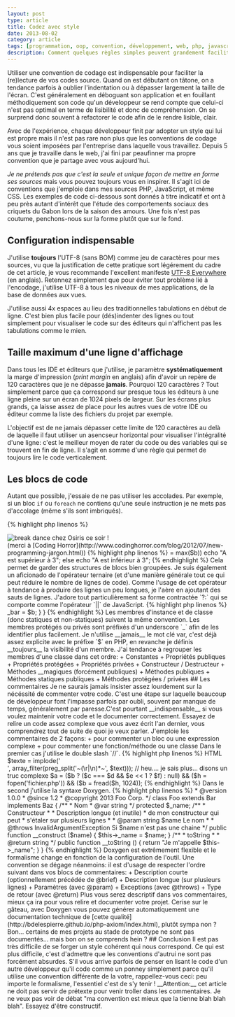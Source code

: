 ```yaml
---
layout: post
type: article
title: Codez avec style
date: 2013-08-02
category: article
tags: [programmation, oop, convention, développement, web, php, javascript]
description: Comment quelques règles simples peuvent grandement faciliter la vie des développeurs
---
```


Utiliser une convention de codage est indispensable pour faciliter la (re)lecture de vos codes source. Quand on est débutant on tâtone, on a tendance parfois à oublier l'indentation ou à dépasser largement la taille de l'écran. C'est généralement en déboguant son application et en fouillant méthodiquement son code qu'un développeur se rend compte que celui-ci n'est pas optimal en terme de lisibilité et donc de compréhension. On se  surprend donc souvent à refactorer le code afin de le rendre lisible, clair.

Avec de l'expérience, chaque développeur finit par adopter un style qui lui est propre mais il n'est pas rare non plus que les conventions de codage vous soient imposées par l'entreprise dans laquelle vous travaillez. Depuis 5 ans que je travaille dans le web, j'ai fini par peaufinner ma propre convention que je partage avec vous aujourd'hui.

_Je ne prétends pas que c'est la seule et unique façon de mettre en forme ses sources_ mais vous pouvez toujours vous en inspirer. Il s'agit ici de conventions que j'emploie dans mes sources PHP, JavaScript, et même CSS. Les exemples de code ci-dessous sont donnés à titre indicatif et ont à peu près autant d'intérêt que l'étude des comportements sociaux des criquets du Gabon lors de la saison des amours. Une fois n'est pas coutume, penchons-nous sur la forme plutôt que sur le fond.

## Configuration indispensable

J'utilise __toujours__ l'UTF-8 (sans BOM) comme jeu de caractères pour mes sources, vu que la justification de cette pratique sort légérement du cadre de cet article, je vous recommande l'excellent manifeste [UTF-8 Everywhere](http://www.utf8everywhere.org/) (en anglais). Retennez simplement que pour éviter tout problème lié à l'encodage, j'utilise UTF-8 à tous les niveaux de mes applications, de la base de données aux vues.

J'utilise aussi 4x espaces au lieu des traditionnelles tabulations en début de ligne. C'est bien plus facile pour (dés)indenter des lignes ou tout simplement pour visualiser le code sur des éditeurs qui n'affichent pas les tabulations comme le mien.

## Taille maximum d'une ligne d'affichage

Dans tous les IDE et éditeurs que j'utilise, je paramètre __systématiquement__ la marge d'impression (_print margin_ en anglais) afin d'avoir un repère de 120 caractères que je ne dépasse __jamais__. Pourquoi 120 caractères ? Tout simplement parce que ça correspond sur presque tous les éditeurs à une ligne pleine sur un écran de 1024 pixels de largeur. Sur les écrans plus grands, ça laisse assez de place pour les autres vues de votre IDE ou éditeur comme la liste des fichiers du projet par exemple.

L'objectif est de ne jamais dépasser cette limite de 120 caractères au delà de laquelle il faut utiliser un asencseur horizontal pour visualiser l'intégralité d'une ligne: c'est le meilleur moyen de rater du code ou des variables qui se trouvent en fin de ligne. Il s'agit en somme d'une règle qui permet de toujours lire le code verticalement.

## Les blocs de code

Autant que possible, j'essaie de ne pas utiliser les accolades. Par exemple, si un bloc `if` ou `foreach` ne contiens qu'une seule instruction je ne mets pas d'accolage (même s'ils sont imbriqués).

{% highlight php linenos %}
<?php

if (isset($_GET['a']))
    $a = $_GET['a'];

if ($a)
    foreach ($b as $c)
        echo $c;
{% endhighlight %}

Pour ceux qui se poseraient la question: oui, c'est parfaitement valide en PHP. C'est une syntaxe assez proche de Python qui à le mérite d'aller droit à l'essentiel sans rajouter de caractères ou de sauts de lignes inutiles.

Quand les blocs de code sont plus conséquents (ou simplement obligatoires comme pour les fonctions et les classes), j'utilise les _accolades égyptiennes_. Ce nom s'explique simplement avec ce hiéroglyphe:

<center><img src="http://www.codinghorror.com/.a/6a0120a85dcdae970b016768a17a2a970b-800wi" alt="break dance chez Osiris ce soir !"><br>(merci à [Coding Horror](http://www.codinghorror.com/blog/2012/07/new-programming-jargon.html))</center>

{% highlight php linenos %}
<?php

if ($a) {
    foreach ($b as $c) {
        $a += $c;

        echo $a;
    }
}
else {
    echo "null (ou false, allez savoir!)";
}

function foo ($bar) {
    echo $bar;
}

foo("hello!");
{% endhighlight %}

J'utilise cette convention car le caractère fermant du bloc se retrouve au même niveau que la structure de contrôle elle-même. Il est donc plus facile lors de la lecture de retrouver la structure de contrôle depuis la fin de bloc, surtout quand les blocs ont tendance à jouer aux poupées russes.

En fait, j'ai tendance à considérer le parcours de mon regard sur mes sources comme un curseur qui se déplacerait verticalement en partant du début de la ligne. Il est donc important que les informations essentielles soient sur les premier caractères (après les espaces d'indentation) de la ligne.

## Aération

J'utilise la règle suivante pour espacer les lignes et aérer le code: devant toute structure de contrôle j'ajoute une nouvelle ligne sauf si elle est directement précédée d'une autre strucrure de contrôle. Dans la mesure du possible, au sein d'un bloc, je regroupe les instructions qui partagent une nature commune (comme les affectations de variables ou des appels sucessifs de fonction).

{% highlight php linenos %}
<?php

$a = 0;
$b = [1,2,3];

if ($a === 0) {
    foreach ($b as $c) {
        echo $c;
        $a += $c;
    }

    while ($d = array_shift($b)) {
        $a -= $d / 2;
    }
}

if ($a >= max($b))
    echo "A est supérieur à 3";
else
    echo "A est inférieur à 3";
{% endhighlight %}


Cela permet de garder des structures de blocs bien groupées.

Je suis également un aficionado de l'opérateur ternaire (et d'une manière générale tout ce qui peut réduire le nombre de lignes de code). Comme l'usage de cet opérateur à tendance à produire des lignes un peu longues, je l'aère en ajoutant des sauts de lignes. J'adore tout particulièrement sa forme contractée `?:` qui se comporte comme l'opérateur `||` de JavaScript.

{% highlight php linenos %}
<?php

$foo = isset($_GET['foo'])
    ? $_GET['foo']
    : "valeur par défaut";

$bar = $foo ?: "une autre valeur";
{% endhighlight %}

## Nommage

Je n'ai jamais été un grand fan des conventions de nommage strictes vis-à-vis des types de données. Je comprends leur justification avec des langages comme C/C++ etc. Mais dans le monde du Web largement dominé par les langages à typage faible, c'est selon moi une perte de temps que de décrire le type de la donnée dans le nom de la variable ou de la fonction. Pour moi, ce qui importe, ce sont la __sémantique__ et la __cohérence__.

J'applique la conventions [snake_case](http://en.wikipedia.org/wiki/Snake_case) pour les noms de variables: toujours en minuscules (y compris les acronymes) et les mots qui les constituent sont séparés par des underscores (_). L'emploi de caractères spéciaux et/ou accentués est bien entendu prohibé.

{% highlight js linenos %}
var la_variable_qui_va_bien = "la valeur qui va avec",
    les_qte_c_est_sympa = "tu l'as dit gros!";

for (position in collection) {
    var current = collection[position];

    console.log(position, current);
}
{% endhighlight %}

J'essaie de toujours donner un sens au nom de mes variables et d'éviter les `$i` ou `$toto` qu'on trouve régulièrement. Quitte à leur donner un nom un peu trop long parfois.

Le nommage de mes fonctions suit la même convention que mes variables, à ceci près qu'un nom de fonction __doit__ contenir au moins un verbe qui caractérise l'action effectuée par la fonction.

{% highlight php linenos %}
<?php

function executer_traitement ($traitement, $valeur) {
    if ($traitement == "afficher")
        echo $valeur;
    elseif ($traitement == "incrémenter")
        return $valeur +1;
    else
        return $valeur;
}

function aller_chercher_contenu ($fichier) {
    if (!is_file($fichier))
        return false;

    return file_get_contents($fichier);
}
{% endhighlight %}

En ce qui concerne l'orienté objet, j'utilise un formalisme bien connu que je ne vais pas trop détailler car il est plus que largement utilisé: c'est le même que celui employé par PHP et Java.

Pour mes classe c'est donc la convention [CamelCase](http://en.wikipedia.org/wiki/CamelCase) et pour les membres (attributs et méthodes) la conventions mixedCase. Les constantes suivent les règles des variables mais sont en majuscules.

{% highlight php linenos %}
<?php

class MaClasseConcrete extends BaseMaClasseAbstraite implements InterfaceMonInterface {

    const UNE_CONSTANTE = "une valeur";

    public $proprietePublique;

    protected $_proprieteProtegee;

    private $_proprietePrivee;

    public function __construct () {
        // ...
    }

    public static function getFoo () {
        return "foo";
    }

    protected function _setBar ($b) {
        $this->_bar = $b;
    }
}
{% endhighlight %}

Les membres d'instance et de classe (donc statiques et non-statiques) suivent la même convention. Les membres protégés ou privés sont préfixés d'un underscore `_` afin de les identifier plus facilement. Je n'utilise __jamais__ le mot clé var, c'est déjà assez explicite avec le préfixe `$` en PHP, en revanche je définis __toujours__ la visibilité d'un membre.

J'ai tendance à regrouper les membres d'une classe dans cet ordre:

+ Constantes
+ Propriétés publiques
+ Propriétés protégées
+ Propriétés privées
+ Constructeur / Destructeur
+ Méthodes __magiques (forcément publiques)
+ Méthodes publiques
+ Méthodes statiques publiques
+ Méthodes protégées / privées

## Les commentaires

Je ne saurais jamais insister assez lourdement sur la nécéssité de commenter votre code. C'est une étape sur laquelle beaucoup de développeur font l'impasse parfois par oubli, souvent par manque de temps, généralement par paresse.C'est pourtant __indispensable__ si vous voulez maintenir votre code et le documenter correctement. Essayez de relire un code assez complexe que vous avez écrit l'an dernier, vous comprendrez tout de suite de quoi je veux parler.

J'emploie les commentaires de 2 façons:

+ pour commenter un bloc ou une expression complexe
+ pour commenter une fonction/méthode ou une classe

Dans le premier cas j'utilise le double slash `//`.

{% highlight php linenos %}
<?php

// convertis les saut de lignes \r\n en <br> HTML
$texte = implode('<br>', array_filter(preg_split('~(\r|\n)*~', $text)));

// heu.... je sais plus... disons un truc complexe
$a = ($b ? ($c === $d && $e << 1 ? $f) : null) && ($h = fopen('fichier.php')) && ($b = fread($h, 1024));
{% endhighlight %}

Dans le second j'utilise la syntaxe Doxygen.

{% highlight php linenos %}
<?php

/**
 * Classe Foo qui ne sert visiblement pas à grand-chose
 *
 * Description longue (et inutile)
 * de ma classe qui peut s'étaler
 * sur plusieurs lignes.
 *
 * @package libs
 * @subpackage util
 * @author Benjamin DELESPIERRE <benjamin.delespierre@gmail.com>
 * @version 1.0.0
 * @since 1.2
 * @copyright 2013 Foo Corp.
 */
class Foo extends Bar implements Baz {

    /**
     * Nom
     * @var string
     */
    protected $_name;

    /**
     * Constructeur
     *
     * Description longue (et inutile)
     * de mon constructeur qui peut
     * s'étaler sur plusieurs lignes
     *
     * @param string $name Le nom
     *
     * @throws InvalidArgumentException Si $name n'est pas une chaine
     */
    public function __construct ($name) {
        $this->_name = $name;
    }

    /**
     * toString
     *
     * @return string
     */
    public function __toString () {
        return "Je m'appelle $this->_name";
    }
}
{% endhighlight %}

Doxygen est extrêmement flexible et le formalisme change en fonction de la configuration de l'outil. Une convention se dégage néanmoins: il est d'usage de respecter l'ordre suivant dans vos blocs de commentaires:

+ Description courte (optionnellement précédée de @brief)
+ Description longue (sur plusieurs lignes)
+ Paramètres (avec @param)
+ Exceptions (avec @throws)
+ Type de retour (avec @return)

Plus vous serez descriptif dans vos commentaires, mieux ça ira pour vous relire et documenter votre projet. Cerise sur le gâteau, avec Doxygen vous pouvez générer automatiquement une documentation technique de [cette qualité](http://bdelespierre.github.io/php-axiom/index.html), plutôt sympa non ?

Bon... certains de mes projets au stade de prototype ne sont pas documentés... mais bon on se comprends hein ?

## Conclusion

Il est pas très difficile de se forger un style cohérent qui nous correspond. Ce qui est plus difficile, c'est d'admettre que les conventions d'autrui ne sont pas forcément absurdes. S'il vous arrive parfois de penser en lisant le code d'un autre développeur qu'il code comme un ponney simplement parce qu'il utilise une convention différente de la votre, rappellez-vous ceci: peu importe le formalisme, l'essentiel c'est de s'y tenir !

__Attention:__ cet article ne doit pas servir de prétexte pour venir troller dans les commentaires. Je ne veux pas voir de débat "ma convention est mieux que la tienne blah blah blah". Essayez d'être constructif.